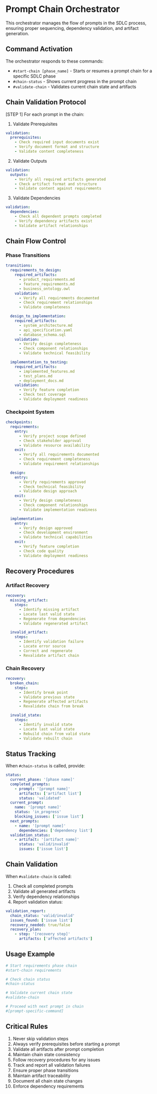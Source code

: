 # Prompt Chain Orchestrator

This orchestrator manages the flow of prompts in the SDLC process, ensuring proper sequencing, dependency validation, and artifact generation.

## Command Activation

The orchestrator responds to these commands:

- `#start-chain [phase_name]` - Starts or resumes a prompt chain for a specific SDLC phase
- `#chain-status` - Shows current progress in the prompt chain
- `#validate-chain` - Validates current chain state and artifacts

## Chain Validation Protocol

[STEP 1] For each prompt in the chain:

1. Validate Prerequisites

```yaml
validation:
  prerequisites:
    - Check required input documents exist
    - Verify document format and structure
    - Validate content completeness
```

2. Validate Outputs

```yaml
validation:
  outputs:
    - Verify all required artifacts generated
    - Check artifact format and structure
    - Validate content against requirements
```

3. Validate Dependencies

```yaml
validation:
  dependencies:
    - Check all dependent prompts completed
    - Verify dependency artifacts exist
    - Validate artifact relationships
```

## Chain Flow Control

### Phase Transitions

```yaml
transitions:
  requirements_to_design:
    required_artifacts:
      - product_requirements.md
      - feature_requirements.md
      - business_ontology.owl
    validation:
      - Verify all requirements documented
      - Check requirement relationships
      - Validate completeness

  design_to_implementation:
    required_artifacts:
      - system_architecture.md
      - api_specification.yaml
      - database_schema.sql
    validation:
      - Verify design completeness
      - Check component relationships
      - Validate technical feasibility

  implementation_to_testing:
    required_artifacts:
      - implemented_features.md
      - test_plans.md
      - deployment_docs.md
    validation:
      - Verify feature completion
      - Check test coverage
      - Validate deployment readiness
```

### Checkpoint System

```yaml
checkpoints:
  requirements:
    entry:
      - Verify project scope defined
      - Check stakeholder approval
      - Validate resource availability
    exit:
      - Verify all requirements documented
      - Check requirement completeness
      - Validate requirement relationships

  design:
    entry:
      - Verify requirements approved
      - Check technical feasibility
      - Validate design approach
    exit:
      - Verify design completeness
      - Check component relationships
      - Validate implementation readiness

  implementation:
    entry:
      - Verify design approved
      - Check development environment
      - Validate technical capabilities
    exit:
      - Verify feature completion
      - Check code quality
      - Validate deployment readiness
```

## Recovery Procedures

### Artifact Recovery

```yaml
recovery:
  missing_artifact:
    steps:
      - Identify missing artifact
      - Locate last valid state
      - Regenerate from dependencies
      - Validate regenerated artifact

  invalid_artifact:
    steps:
      - Identify validation failure
      - Locate error source
      - Correct and regenerate
      - Revalidate artifact chain
```

### Chain Recovery

```yaml
recovery:
  broken_chain:
    steps:
      - Identify break point
      - Validate previous state
      - Regenerate affected artifacts
      - Revalidate chain from break

  invalid_state:
    steps:
      - Identify invalid state
      - Locate last valid state
      - Rebuild chain from valid state
      - Validate rebuilt chain
```

## Status Tracking

When `#chain-status` is called, provide:

```yaml
status:
  current_phase: '[phase name]'
  completed_prompts:
    - prompt: '[prompt name]'
      artifacts: ['artifact list']
      status: 'validated'
  current_prompt:
    name: '[prompt name]'
    status: 'in_progress'
    blocking_issues: ['issue list']
  next_prompts:
    - name: '[prompt name]'
      dependencies: ['dependency list']
  validation_status:
    - artifact: '[artifact name]'
      status: 'valid/invalid'
      issues: ['issue list']
```

## Chain Validation

When `#validate-chain` is called:

1. Check all completed prompts
2. Validate all generated artifacts
3. Verify dependency relationships
4. Report validation status:

```yaml
validation_report:
  chain_status: 'valid/invalid'
  issues_found: ['issue list']
  recovery_needed: true/false
  recovery_plan:
    - step: '[recovery step]'
      artifacts: ['affected artifacts']
```

## Usage Example

```bash
# Start requirements phase chain
#start-chain requirements

# Check chain status
#chain-status

# Validate current chain state
#validate-chain

# Proceed with next prompt in chain
#[prompt-specific-command]
```

## Critical Rules

1. Never skip validation steps
2. Always verify prerequisites before starting a prompt
3. Validate all artifacts after prompt completion
4. Maintain chain state consistency
5. Follow recovery procedures for any issues
6. Track and report all validation failures
7. Ensure proper phase transitions
8. Maintain artifact traceability
9. Document all chain state changes
10. Enforce dependency requirements
